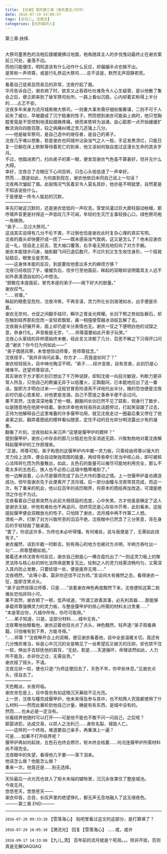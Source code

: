```yaml
---
title: 【沈谢】溯月第三章（谢衣重生/坑中）
date: 2016-07-19 14:00:57
tags: [古剑二, 沈谢沈]
categories: [无所属同人]
---
```


<p dir="ltr"  >第三章.抉择.
    
<br />大祭司墨黑色的法袍后摆缓缓拂过地面，袍角随其主人的步伐曳动最终止在谢衣案前三尺处，垂落不动。<br />而他只能僵住，明知道该有什么动作什么反应，却偏偏半点也做不出。<br />是笑称一声师尊，或是行礼恭迎大祭司……总不该是，默然无声寂静若死。<br />――――――<br />看着自己徒弟显而易见的异常，沈夜拧起了眉。<br />华月告诉自己，谢衣病了时，欲言又止吞吞吐吐难免令人心生疑窦，是以他散了集会之后，便立即来到了破军祭司处所，一路上看似沉稳，心内却着实称得上半分的……忐忑不安。<br />沈夜多年来身为流月城紫微大祭司，一则重大事务需仔细权衡筹谋，二则不可于人前失了威仪，早被磨成了沉宁稳重的性子。然而想到谢衣可能染上病时，他只觉胸膛里竟是不受控制地漾起细微疼痛，继而来势转为汹涌，由心脏那一点开始缓缓扩散流淌向四肢百胲，较之病痛纠缠之苦几还强上几分。<br />――他是破军祭司，是自己选中的继任者，是自己的弟子。<br />沈夜几乎难以想象，若是谢衣也同城中沾染浊气之人一般，手足发黑溃烂，只能日复一日躺在床上默默等待着死亡的到来，他又该如何独自度过这漫长生命的其余岁月。<br />不过，他踏进房门，扫向弟子的第一眼，便发现谢衣气色虽不算甚好，但并无什么大碍。<br />幸好，沈夜合了合眼压下心间百转，只在心头低低道了一声幸好。<br />然而……既是如此，为何直到现在，谢衣他依旧未同自己说上一句话？<br />沈夜再次皱起了眉。此般情况气氛着实令人莫名其妙，他亦是不明就里，自然更是不知该说些什么。<br />于是便是一阵令人尴尬的沉默。<br />――――――<br />率先打破这沉默的，还是谢衣低低的一声叹息。穿堂风灌过巨大廊柱鼓动帐幔，那呼啸声音更是衬得这一声低叹几不可闻，年轻的生灭厅主事轻按心口，绿色祭司袍一角微扬。<br />“弟子……见过大祭司。”<br />这话其实说得有几分不伦不类，不过倒也恰是谢衣此时复杂心理的真实写照。<br />沈夜的眉头却快要拧成一团了――既未感染浊气致病，这又是怎么了？他未应谢衣这一礼，径自走上前去，宽大袖口覆落，右手毫无预兆地扣向了对方手腕。<br />谢衣本能错步闪身，袖影翻飞间已退后数尺，不过片刻又生生收住身形，一个摇晃站稳后，眼里全是苦笑。<br />――这身体本能的反应，到底要给他惹出多大的麻烦方够？<br />沈夜已经收回了手，缓缓负后，信步行至他面前，眯起的双眼却说明着其主人远不如外表潇洒自如的心中想法。<br />“胆敢在本座面前，冒充本座的弟子――阁下好大的胆量。”<br />谢衣叹气。<br />“……师尊。”<br />眯起的眼愈显危险，沈夜冷笑，不再言语，灵力所化长剑潋滟如水，出手便是杀着。<br />谢衣无奈何，仓促之间翻手结印，瞬华之胄金光辉耀。长剑下劈之势如坠磐石，却在触到结界那刻忽而一变轻若飘絮，甫一相撞便雪融冰消般瓦解了去。<br />沈夜眉头舒展开来，面上却仍是半分表情也无。谢衣一怔之下便明白他的试探之意，恭身行礼，声音极是无奈，“……师尊莫要如此开弟子玩笑。”<br />沈夜心头萦绕的异样感始终未散，经此言又浓郁了几分，百思不解之下只得开口问道:“谢衣？你今日为何如此――”<br />“弟子偶感风寒，未曾想惊动师尊，劳师尊挂念。”<br />沈夜摇手，“我并非询问此事。你方才……究竟是如何了？”<br />谢衣轻轻摇头，目中神光晦涩不明，“弟子……经许变故，自有苦衷，此刻仍是心绪难平。还望师尊容谅。”<br />其实谢衣于方才那片刻已想出了千万种说辞，却知沈夜一向目光敏锐，判断力更非常人所及，只怕自己的欺骗无异于以纸覆火，正踟蹰间，已本能地应出了这一番话，旋即方才明白过来――这般甘冒奇险语焉不详地托出半分，赌的恐怕便是沈夜此时仍是心思柔软，对他更是宠溺，自己不愿提之事泰半便不会过问。<br />果不其然，沈夜深深地看了他一眼，翻腕间长剑已然不见了踪影，侧身行了数步，似是随意地在他房中绕着。谢衣庆幸他肯轻易将此话题带过，打起笑容跟了过去，正待为他解释自己这里堆叠的许多偃甲功用，就见沈夜走过一圈最后重又停在了他桌案之前，翻弄着图纸的模样看似随意，定住不动的目光却分明流露出少有的凝重。<br />翻看了片刻，沈夜抬起头来沉声:“这便是偃甲炉的模样？”<br />提到偃甲炉，谢衣心中存余的那几分尴尬也完全消逝无踪，兴致勃勃地对着沈夜解释起偃甲炉的工作原理来。<br />“正是。师尊可知，弟子构思的这偃甲炉内中置一灵力板，只需经由师尊以强大的灵力绘上法阵，便会自动聚拢周围的能量，再经导索牵引至当中核心处，即可被核心法阵转化而为热量散出，如此，五色石的能量可以被尽可能地利用完全，那么不需太多的五色石，族人也不必担心这城中酷寒难耐了。”<br />他一边解说着，心头尽是偃师完成了自己大作的激动之情。上一世偃甲炉虽也建造成功，但毕竟谢衣先于此便离开了流月城，后一部分由瞳与沈夜带其完成，而这一次，有了重来的机会，他以后百年的阅历眼界，将原本的图纸再加改造，可谓是绝顶之作也不为过。<br />沈夜看着自己徒弟突然与此前大相径庭的态度，心中失笑。方才他虽是确定了这人是谢衣无疑，听他有难处也不再追问，但终究还是心存些许芥蒂，此刻看来，这般提起偃甲便会双眼放光的性子，只怕除了谢衣，流月城中再不作第二人想。<br />清咳一声，打断了对方兴致所至的滔滔不绝，沈夜眼中已然含了三分笑意，背在身后的手轻轻敲了敲桌面。<br />“罢了，你说这许多，为师也未必听得懂。有何难处，说与我便是了，无需如此绕弯子。”<br />谢衣赧然，话到半截一时断去，别有用心的地方也被对方点明，半晌方吞吐出一句:“……师尊慧眼如炬。”<br />接着还未待沈夜有何反应，谢衣自己倒是心一横合盘托出了:“一则这灵力板上的聚灵法阵与核心处的转化法阵俱是繁复无比，绘制之人的灵力线需流畅均匀，又需深入其内防止发散，只要绘错一处，便是废弃无用……”<br />沈夜哂然，“此等小事，莫非你还信不过为师。”言谈间大有傲然之态，看得谢衣一怔，旋即含笑点头。<br />“弟子自然信得过师尊，只是……”说着谢衣神色再度黯然下来，沈夜便知这第二桩难处恐怕非同小可。<br />果不其然，谢衣顿了一顿，低声续道，“所谓工欲善其事，必先利其器……那能够承载师尊强横灵力的灵力板，与整座偃甲炉的核心所需的材料太过贵重……”<br />“本座答应你，凡城中所有，你尽可取用。”<br />“……弟子知道，只是，这部分材料……城中无有。”<br />沈夜蓦地抬眼看他，谢衣迎着他目光点了点头，神色黯然，轻声道:“弟子观看典籍，只怕唯有到下界，方能寻得。”<br />“……师尊？”沈夜睁开合上的双眼，便见谢衣看着他，目中全是温暖关切，竟还有几分愧疚难当，纵是心中沉沉的全是略见了一丝希望后又破灭的压抑，却也禁不住一软，伸出手去轻抚他的肩背，“无妨，若是……天道循环，命理该然如此，人力所不能及，亦非你之过，无需自责。”<br />谢衣摇了摇头，不语。<br />沈夜见状一叹，便也只道:“为师这便回去了，天色不早，你早些休息。”见谢衣点头，径自去了。<br />――――――<br />天色黯淡，长夜将临。<br />谢衣坐在座上，目中竟也有如这暗沉天幕般不见光亮。<br />上一世，沈夜与瞳完成偃甲炉，他未来得及参与其中，也不知两人究竟都使用了什么材料――然而此番轮到他自己计量，确是有些东西，是城中没有的。<br />然而……也未必是一定没有。<br />伏羲结界他随时可以打开――可是他不能也不敢不问一问自己，之后呢？<br />砺婴进犯，达成交易，以损人之法利己……身败名裂，城毁人亡。<br />――这样的一个终局，难道要自己亲手，再重演上一遍？<br />可是……如果不打开结界呢？<br />偃甲炉再如何起效，五色石也终会燃尽，矩木终会枯萎……何况连偃甲炉所需材料尚不得完全。<br />沈夜眼中的失望，看得他几乎要――落下泪来。<br />他该怎么做？他能怎么做？<br />重来一次，他竟还是……别无选择。<br />――――――<br />天际最后一点光亮也敛入了矩木末端的罅隙里，沉沉永夜罩住了整座城池。<br />今夜无月。<br />悠悠苍天，悠悠苍天――<br />谢衣仰首，合目，长叹声里的绝望挣扎，都无声无息地融入了这无垠夜色。<br />―――第三章.END―――<br /></p>

<!-- more -->

---

`2016-07-20 09:33:10` 【雪落海心】 贴吧里看过这文的这部分，是打算填了？

`2016-07-20 16:05:10` 【溯流光】 回复【雪落海心】 ……或，或许

`2016-09-17 14:33:08` 【九儿\_清】 百年前的流月就是个死局。。。除非开挂，否则真是无解QAQQAQ
